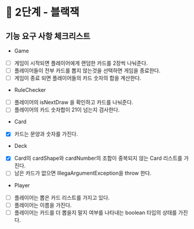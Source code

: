 # 🚀 2단계 - 블랙잭


## 기능 요구 사항 체크리스트

* Game
- [ ] 게임이 시작되면 플레이어에게 랜덤한 카드를 2장씩 나눠준다.
- [ ] 플레이어들이 전부 카드를 뽑지 않는것을 선택하면 게임을 종료한다.
- [ ] 게임이 종료 되면 플레이어들의 카드 숫자의 합을 계산한다.

* RuleChecker
- [ ] 플레이어의 isNextDraw 을 확인하고 카드를 나눠준다.
- [ ] 플레이어의 카드 숫자합이 21이 넘는지 검사한다. 

* Card
- [x] 카드는 문양과 숫자를 가진다.

* Deck
- [x] Card의 cardShape와 cardNumber의 조합이 중복되지 않는 Card 리스트를 가진다.
- [ ] 남은 카드가 없으면 IllegaArgumentException을 throw 한다.

* Player
- [ ] 플레이어는 뽑은 카드 리스트를 가지고 있다.
- [ ] 플레이어는 이름을 가진다.
- [ ] 플레이어는 카드를 더 뽑을지 말지 여부를 나타내는 boolean 타입의 상태를 가진다. 